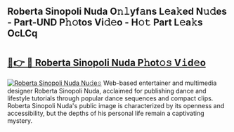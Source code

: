 ## Roberta Sinopoli Nuda O𝚗𝚕yf𝚊ns L𝚎a𝚔ed N𝚞𝚍es - Part-UND P𝚑𝚘tos Vi𝚍𝚎o - H𝚘𝚝 Part L𝚎a𝚔s OcLCq

# <h2><a href="http://kf6p7j0.oniu.top/?m=Roberta+Sinopoli+Nuda">🔗👉 🔴 Roberta Sinopoli Nuda P𝚑ot𝚘𝚜 V𝚒d𝚎o</a></h2>

[![Roberta Sinopoli Nuda Nu𝚍e𝚜](https://i.imgur.com/0qMVB7G.gif)](http://kf6p7j0.oniu.top/?m=Roberta+Sinopoli+Nuda)
Web-based entertainer and multimedia designer Roberta Sinopoli Nuda, acclaimed for publishing dance and lifestyle tutorials through popular dance sequences and compact clips. Roberta Sinopoli Nuda's public image is characterized by its openness and accessibility, but the depths of his personal life remain a captivating mystery.  
